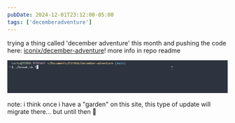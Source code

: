 ```yaml
---
pubDate: 2024-12-01T23:12:00-05:00
tags: ['decemberadventure']
---
```


trying a thing called 'december adventure' this month and pushing the code here: [iconix/december-adventure](https://github.com/iconix/december-adventure)! more info in repo readme

![gif from december adventure 01](https://github.com/iconix/december-adventure/blob/429aaeff072985d5807cb02ea803933ea086fef7/01/break.gif?raw=true)

note: i think once i have a "garden" on this site, this type of update will migrate there... but until then 🌊
